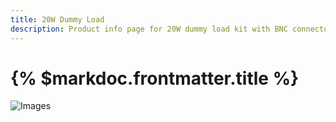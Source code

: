 ```yaml
---
title: 20W Dummy Load
description: Product info page for 20W dummy load kit with BNC connector.
---
```


# {% $markdoc.frontmatter.title %}

![Images](/images/DL20W_BNC.png)
